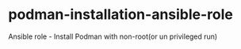 # podman-installation-ansible-role
Ansible role - Install Podman with non-root(or un privileged run)

